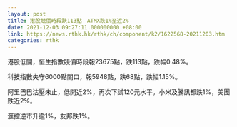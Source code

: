 ```yaml
---
layout: post
title: 港股競價時段跌113點　ATMX跌1%至近2%
date: 2021-12-03 09:27:11.000000000 +08:00
link: https://news.rthk.hk/rthk/ch/component/k2/1622568-20211203.htm
categories: rthk
---
```


港股低開，恒生指數競價時段報23675點，跌113點，跌幅0.48%。

科技指數失守6000點關口，報5948點，跌68點，跌幅1.15%。

阿里巴巴沽壓未止，低開近2%，再次下試120元水平。小米及騰訊都跌1%，美團跌近2%。

滙控逆市升逾1%，友邦跌1%。
